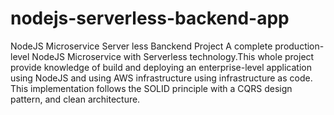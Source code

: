 # nodejs-serverless-backend-app
NodeJS Microservice Server less Banckend Project 
A complete production-level NodeJS Microservice with Serverless technology.This whole project provide knowledge of build and deploying an enterprise-level application using NodeJS and using AWS infrastructure using infrastructure as code.
This implementation follows the SOLID principle with a CQRS design pattern, and clean architecture.
